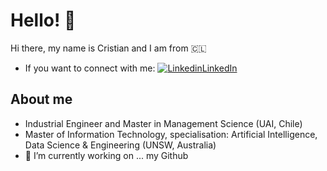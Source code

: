 # Hello! 👋
Hi there, my name is Cristian and I am from 🇨🇱 <br />
- If you want to connect with me: [![Linkedin](https://i.stack.imgur.com/gVE0j.png)LinkedIn](https://www.linkedin.com/in/cristian-vergara-bahamondes-79a4b827/)


## About me
- Industrial Engineer and Master in Management Science (UAI, Chile)
- Master of Information Technology, specialisation: Artificial Intelligence, Data Science & Engineering (UNSW, Australia)
- 🔭 I’m currently working on ... my Github







<!--
**cverbah/cverbah** is a ✨ _special_ ✨ repository because its `README.md` (this file) appears on your GitHub profile.

Here are some ideas to get you started:

- 🔭 I’m currently working on ...
- 🌱 I’m currently learning ...
- 👯 I’m looking to collaborate on ...
- 🤔 I’m looking for help with ...
- 💬 Ask me about ...
- 📫 How to reach me: ...
- 😄 Pronouns: ...
- ⚡ Fun fact: ...
-->
